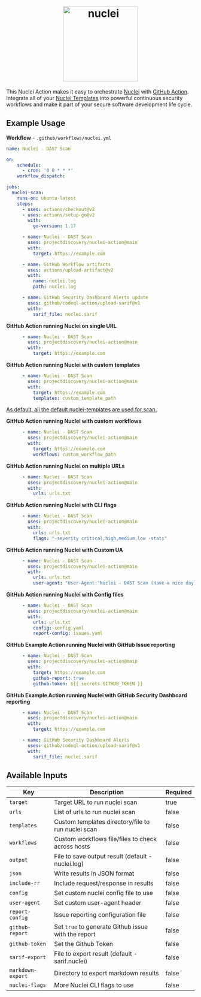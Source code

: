 <h1 align="center">
  <img src="https://github.com/projectdiscovery/nuclei/blob/master/static/nuclei-logo.png" alt="nuclei" width="200px"></a>
  <br>
</h1>

This Nuclei Action makes it easy to orchestrate [Nuclei](https://github.com/projectdiscovery/nuclei) with [GitHub Action](https://github.com/features/actions).
Integrate all of your [Nuclei Templates](https://github.com/projectdiscovery/nuclei-templates) into powerful continuous security workflows and make it part of your secure software development life cycle.

Example Usage
-----

**Workflow** - `.github/workflows/nuclei.yml`

```yaml
name: Nuclei - DAST Scan

on:
    schedule:
      - cron: '0 0 * * *'
    workflow_dispatch:

jobs:
  nuclei-scan:
    runs-on: ubuntu-latest
    steps:
      - uses: actions/checkout@v2
      - uses: actions/setup-go@v2
        with:
          go-version: 1.17

      - name: Nuclei - DAST Scan
        uses: projectdiscovery/nuclei-action@main
        with:
          target: https://example.com

      - name: GitHub Workflow artifacts
        uses: actions/upload-artifact@v2
        with:
          name: nuclei.log
          path: nuclei.log

      - name: GitHub Security Dashboard Alerts update
        uses: github/codeql-action/upload-sarif@v1
        with:
          sarif_file: nuclei.sarif
```

**GitHub Action running Nuclei on single URL**

```yaml
      - name: Nuclei - DAST Scan
        uses: projectdiscovery/nuclei-action@main
        with:
          target: https://example.com
```

**GitHub Action running Nuclei with custom templates**

```yaml
      - name: Nuclei - DAST Scan
        uses: projectdiscovery/nuclei-action@main
        with:
          target: https://example.com
          templates: custom_template_path
```

<ins>As default, all the default [nuclei-templates](https://github.com/projectdiscovery/nuclei-templates) are used for scan.</ins>

**GitHub Action running Nuclei with custom workflows**

```yaml
      - name: Nuclei - DAST Scan
        uses: projectdiscovery/nuclei-action@main
        with:
          target: https://example.com
          workflows: custom_workflow_path
```

**GitHub Action running Nuclei on multiple URLs**

```yaml
      - name: Nuclei - DAST Scan
        uses: projectdiscovery/nuclei-action@main
        with:
          urls: urls.txt
```

**GitHub Action running Nuclei with CLI flags**

```yaml
      - name: Nuclei - DAST Scan
        uses: projectdiscovery/nuclei-action@main
        with:
          urls: urls.txt
          flags: "-severity critical,high,medium,low -stats"
```

**GitHub Action running Nuclei with Custom UA**

```yaml
      - name: Nuclei - DAST Scan
        uses: projectdiscovery/nuclei-action@main
        with:
          urls: urls.txt
          user-agent: "User-Agent:'Nuclei - DAST Scan (Have a nice day)'"
```

**GitHub Action running Nuclei with Config files**

```yaml
      - name: Nuclei - DAST Scan
        uses: projectdiscovery/nuclei-action@main
        with:
          urls: urls.txt
          config: config.yaml
          report-config: issues.yaml
```

**GitHub Example Action running Nuclei with GitHub Issue reporting**

```yaml
      - name: Nuclei - DAST Scan
        uses: projectdiscovery/nuclei-action@main
        with:
          target: https://example.com
          github-report: true
          github-token: ${{ secrets.GITHUB_TOKEN }}
```

**GitHub Example Action running Nuclei with GitHub Security Dashboard reporting**

```yaml
      - name: Nuclei - DAST Scan
        uses: projectdiscovery/nuclei-action@main
        with:
          target: https://example.com

      - name: GitHub Security Dashboard Alerts
        uses: github/codeql-action/upload-sarif@v1
        with:
          sarif_file: nuclei.sarif
```

Available Inputs
------

| Key               | Description                                         | Required |
| ----------------- | --------------------------------------------------- | -------- |
| `target`          | Target URL to run nuclei scan                       | true     |
| `urls`            | List of urls to run nuclei scan                     | false    |
| `templates`       | Custom templates directory/file to run nuclei scan  | false    |
| `workflows`       | Custom workflows file/files to check across hosts   | false    |
| `output`          | File to save output result (default - nuclei.log)   | false    |
| `json`            | Write results in JSON format                        | false    |
| `include-rr`      | Include request/response in results                 | false    |
| `config`          | Set custom nuclei config file to use                | false    |
| `user-agent`      | Set custom user-agent header                        | false    |
| `report-config`   | Issue reporting configuration file                  | false    |
| `github-report`   | Set `true` to generate Github issue with the report | false    |
| `github-token`    | Set the Github Token                                | false    |
| `sarif-export`    | File to export result (default - sarif.nuclei)      | false    |
| `markdown-export` | Directory to export markdown results                | false    |
| `nuclei-flags`    | More Nuclei CLI flags to use                        | false    |
